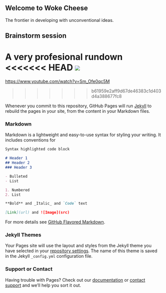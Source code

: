 ## Welcome to Woke Cheese

The frontier in developing with unconventional ideas.

## Brainstorm session

A very profesional rundown
<<<<<<< HEAD
[![](https://www.petmd.com/sites/default/files/petmd-puppy-weight.jpg)](https://www.youtube.com/watch?v=Sm_Ofe0qc5M)
=======
https://www.youtube.com/watch?v=Sm_Ofe0qc5M
>>>>>>> b61959e2aff9d67de46383c1d403d4a388677fc8

Whenever you commit to this repository, GitHub Pages will run [Jekyll](https://jekyllrb.com/) to rebuild the pages in your site, from the content in your Markdown files.

### Markdown

Markdown is a lightweight and easy-to-use syntax for styling your writing. It includes conventions for

```markdown
Syntax highlighted code block

# Header 1
## Header 2
### Header 3

- Bulleted
- List

1. Numbered
2. List

**Bold** and _Italic_ and `Code` text

[Link](url) and ![Image](src)
```

For more details see [GitHub Flavored Markdown](https://guides.github.com/features/mastering-markdown/).

### Jekyll Themes

Your Pages site will use the layout and styles from the Jekyll theme you have selected in your [repository settings](https://github.com/lietuviskalba/koma/settings). The name of this theme is saved in the Jekyll `_config.yml` configuration file.

### Support or Contact

Having trouble with Pages? Check out our [documentation](https://help.github.com/categories/github-pages-basics/) or [contact support](https://github.com/contact) and we’ll help you sort it out.
